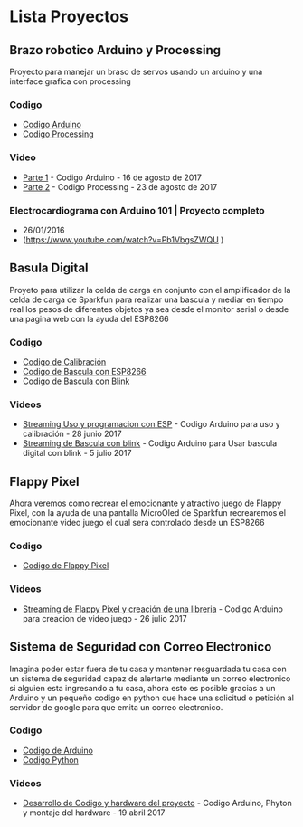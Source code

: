 
# Lista Proyectos

## Brazo robotico Arduino y Processing 
Proyecto para manejar un braso de servos usando un arduino y una interface grafica con processing

### Codigo 

* [Codigo Arduino](https://github.com/alswnet/ProyectoStreaming/blob/master/Proyectos/BasoArduino/BrasoArduino/BrasoArduino.ino)
* [Codigo Processing](https://github.com/alswnet/ProyectoStreaming/blob/master/Proyectos/BasoArduino/BrasoProcessing/BrasoProcessing.pde)

### Video

* [Parte 1](https://www.youtube.com/edit?o=U&video_id=5nXEzrLtMhc) - Codigo Arduino -   16 de agosto de 2017
* [Parte 2](https://www.youtube.com/edit?o=U&video_id=aiX3z2Kg584) - Codigo Processing -  23 de agosto de 2017


### Electrocardiograma con Arduino 101 | Proyecto completo

* 26/01/2016 
* (https://www.youtube.com/watch?v=Pb1VbgsZWQU )

## Basula Digital
Proyeto para utilizar la celda de carga en conjunto con el amplificador de la celda de carga de Sparkfun para realizar una bascula y mediar en tiempo real los pesos de diferentes objetos ya sea desde el monitor serial o desde una pagina web con la ayuda del ESP8266

### Codigo

* [Codigo de Calibración](https://github.com/alswnet/ProyectoStreaming/blob/master/Proyectos/BasculaDigital/CalibrarVascula/CalibrarVascula.ino)
* [Codigo de Bascula con ESP8266](https://github.com/alswnet/ProyectoStreaming/blob/master/Proyectos/BasculaDigital/BasculaDigital/BasculaDigital.ino)
* [Codigo de Bascula con Blink](https://github.com/alswnet/ProyectoStreaming/blob/master/Proyectos/BasculaDigital/BasculaBlynk/BasculaBlynk.ino)

### Videos

* [Streaming Uso y programacion con ESP](https://www.youtube.com/watch?v=vgZPT_chY_A) - Codigo Arduino para uso y calibración - 28 junio 2017
* [Streaming de Bascula con blink](https://www.youtube.com/watch?v=kpB_db0461U) - Codigo Arduino para Usar bascula digital con blink - 5 julio 2017 

## Flappy Pixel
Ahora veremos como recrear el emocionante y atractivo juego de Flappy Pixel, con la ayuda de una pantalla MicroOled de Sparkfun recrearemos el emocionante video juego el cual sera controlado desde un ESP8266

### Codigo

* [Codigo de Flappy Pixel](https://github.com/alswnet/ProyectoStreaming/blob/master/Proyectos/FlappyPixel/FlappyPixel.ino)

### Videos

* [Streaming de Flappy Pixel y creación de una libreria](https://www.youtube.com/watch?v=DEnaILmg86o) - Codigo Arduino para creacion de video juego - 26 julio 2017

## Sistema de Seguridad con Correo Electronico
Imagina poder estar fuera de tu casa y mantener resguardada tu casa con un sistema de seguridad capaz de alertarte mediante un correo electronico si alguien esta ingresando a tu casa, ahora esto es posible gracias a un Arduino y un pequeño codigo en python que hace una solicitud o petición al servidor de google para que emita un correo electronico.

### Codigo

* [Codigo de Arduino](https://github.com/alswnet/ProyectoStreaming/blob/master/Proyectos/SistemaSeguridadCorreo/Arduino/SeguridadArduino/SeguridadArduino.ino)
* [Codigo Python](https://github.com/alswnet/ProyectoStreaming/blob/master/Proyectos/SistemaSeguridadCorreo/Python/Email.py)

### Videos

* [Desarrollo de Codigo y hardware del proyecto](https://www.youtube.com/watch?v=GsjlnuPXSfw) - Codigo Arduino, Phyton y montaje del hardware - 19 abril 2017 
